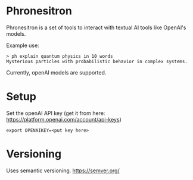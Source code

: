 # Phronesitron

Phronesitron is a set of tools to interact with textual AI
tools like OpenAI's models.

Example use:

```
> ph explain quantum physics in 10 words
Mysterious particles with probabilistic behavior in complex systems.
```

Currently, openAI models are supported.

# Setup

Set the openAI API key (get it from here: https://platform.openai.com/account/api-keys)

```
export OPENAIKEY=<put key here>
```

# Versioning

Uses semantic versioning. https://semver.org/

